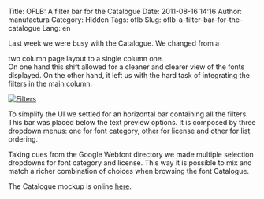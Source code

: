 Title: OFLB: A filter bar for the Catalogue
Date: 2011-08-16 14:16
Author: manufactura
Category: Hidden
Tags: oflb
Slug: oflb-a-filter-bar-for-the-catalogue
Lang: en

<!--:en-->Last week we were busy with the Catalogue. We changed from a
two column page layout to a single column one.  
On one hand this shift allowed for a cleaner and clearer view of the
fonts displayed. On the other hand, it left us with the hard task of
integrating the filters in the main column.

[![](http://blog.manufacturaindependente.org/wp-content/uploads/2011/08/Screenshot-2-e1313504106243.png "Filters")](http://manufacturaindependente.com/oflb/20110812-catalogue/index.html)

To simplify the UI we settled for an horizontal bar containing all the
filters. This bar was placed below the text preview options. It is
composed by three dropdown menus: one for font category, other for
license and other for list ordering.

Taking cues from the Google Webfont directory we made multiple selection
dropdowns for font category and license. This way it is possible to mix
and match a richer combination of choices when browsing the font
Catalogue.

The Catalogue mockup is online
[here](http://manufacturaindependente.com/oflb/20110812-catalogue/index.html).<!--:-->

